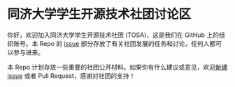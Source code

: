# 同济大学学生开源技术社团讨论区

你好，欢迎加入同济大学学生开源技术社团 (TOSA)，这是我们在 GitHub 上的组织账号。本 Repo 的 [issue](https://github.com/opentj/discussion/issues) 部分存放了有关社团发展的任务和讨论，任何人都可以参与进来。

本 Repo 计划存放一些重要的社团公开材料。如果你有什么建议或意见，欢迎[新建 issue](https://github.com/opentj/discussion/issues/new) 或者 Pull Request，感谢对社团的支持！
